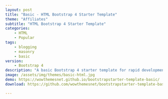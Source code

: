 ```yaml
---
layout: post
title: "Basic - HTML Bootstrap 4 Starter Template"
theme: "Affiliates"
subtitle: "HTML Bootstrap 4 Starter Template"
categories:
    - HTML
    - Popular
tags: 
    - blogging
    - masonry
	- basic
version:
    - Bootstrap 4
description: "A basic Bootstrap 4 starter template for rapid development."
image: /assets/img/themes/basic-html.jpg
demo: https://wowthemesnet.github.io/bootstrapstarter-template-basic/
download: https://github.com/wowthemesnet/bootstrapstarter-template-basic/archive/master.zip

---
```

